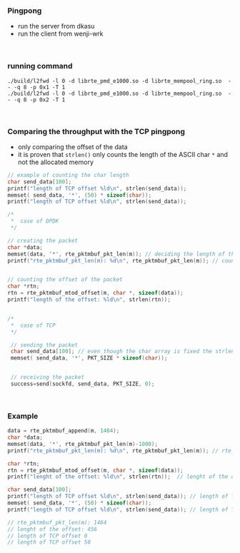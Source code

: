 ### Pingpong

- run the server from dkasu
- run the client from wenji-wrk

<br>

### running command
```
./build/l2fwd -l 0 -d librte_pmd_e1000.so -d librte_mempool_ring.so  -- -q 8 -p 0x1 -T 1
./build/l2fwd -l 0 -d librte_pmd_e1000.so -d librte_mempool_ring.so  -- -q 8 -p 0x2 -T 1
```

<br>

### Comparing the throughput with the TCP pingpong
- only comparing the offset of the data
- it is proven that `strlen()` only counts the length of the ASCII char `*` and not the allocated memory

```c
// example of counting the char length
char send_data[100];
printf("length of TCP offset %ld\n", strlen(send_data));
memset( send_data, '*', (50) * sizeof(char));
printf("length of TCP offset %ld\n", strlen(send_data));

```


```c
/*
 *  case of DPDK
 */

// creating the packet
char *data;
memset(data, '*', rte_pktmbuf_pkt_len(m)); // deciding the length of the offset
printf("rte_pktmbuf_pkt_len(m): %d\n", rte_pktmbuf_pkt_len(m)); // count the packet length


// counting the offset of the packet
char *rtn;
rtn = rte_pktmbuf_mtod_offset(m, char *, sizeof(data));
printf("length of the offset: %ld\n", strlen(rtn));


/*
 *  case of TCP
 */

 // sending the packet
 char send_data[100]; // even though the char array is fixed the strlen will only count the valid values
 memset( send_data, '*', PKT_SIZE * sizeof(char));


 // receiving the packet
 success=send(sockfd, send_data, PKT_SIZE, 0);
```


<br>


### Example

```c
data = rte_pktmbuf_append(m, 1464);
char *data;
memset(data, '*', rte_pktmbuf_pkt_len(m)-1000);
printf("rte_pktmbuf_pkt_len(m): %d\n", rte_pktmbuf_pkt_len(m)); // rte_pktmbuf_pkt_len(m): 1464

char *rtn;
rtn = rte_pktmbuf_mtod_offset(m, char *, sizeof(data));
printf("lenght of the offset: %ld\n", strlen(rtn));  // lenght of the offset: 456

char send_data[100];
printf("length of TCP offset %ld\n", strlen(send_data)); // length of TCP offset 0
memset( send_data, '*', (50) * sizeof(char));
printf("length of TCP offset %ld\n", strlen(send_data)); // length of TCP offset 50

// rte_pktmbuf_pkt_len(m): 1464
// lenght of the offset: 456   
// length of TCP offset 0      
// length of TCP offset 50     

```
